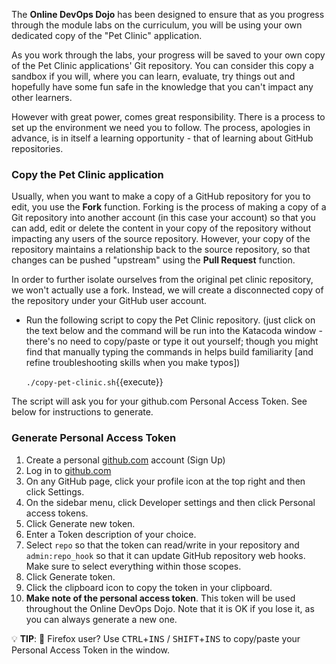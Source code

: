 
The **Online DevOps Dojo** has been designed to ensure that as you progress through the module labs on the curriculum, you will be using your own dedicated copy of the "Pet Clinic" application.

As you work through the labs, your progress will be saved to your own copy of the Pet Clinic applications' Git repository. You can consider this copy a sandbox if you will, where you can learn, evaluate, try things out and hopefully have some fun safe in the knowledge that you can't impact any other learners.

However with great power, comes great responsibility. There is a process to set up the environment we need you to follow. The process, apologies in advance, is in itself a learning opportunity - that of learning about GitHub repositories.

### Copy the Pet Clinic application

Usually, when you want to make a copy of a GitHub repository for you to edit, you use the **Fork** function. Forking is the process of making a copy of a Git repository into another account (in this case your account) so that you can add, edit or delete the content in your copy of the repository without impacting any users of the source repository. However, your copy of the repository maintains a relationship back to the source repository, so that changes can be pushed "upstream" using the **Pull Request** function.

In order to further isolate ourselves from the original pet clinic repository, we won't actually use a fork. Instead, we will create a disconnected copy of the repository under your GitHub user account.

* Run the following script to copy the Pet Clinic repository.
(just click on the text below and the command will be run into the Katacoda window - there's no need to copy/paste or type it out yourself; though you might find that manually typing the commands in helps build familiarity [and refine troubleshooting skills when you make typos])

  `./copy-pet-clinic.sh`{{execute}}

The script will ask you for your github.com Personal Access Token. See below for instructions to generate.

### Generate Personal Access Token

1. Create a personal [github.com](https://github.com) account (Sign Up)
1. Log in to [github.com](https://github.com)
2. On any GitHub page, click your profile icon at the top right and then click Settings.
3. On the sidebar menu, click Developer settings and then click Personal access tokens.
4. Click Generate new token.
5. Enter a Token description of your choice.
6. Select `repo` so that the token can read/write in your repository and `admin:repo_hook` so that it can update GitHub repository web hooks. Make sure to select everything within those scopes. 
7. Click Generate token.
8. Click the clipboard icon to copy the token in your clipboard.
9. **Make note of the personal access token**. This token will be used throughout the Online DevOps Dojo. Note that it is OK if you lose it, as you can always generate a new one.

💡 **TIP**: 🦊 Firefox user? Use <kbd>CTRL</kbd>+<kbd>INS</kbd> / <kbd>SHIFT</kbd>+<kbd>INS</kbd> to copy/paste your Personal Access Token in the window.
